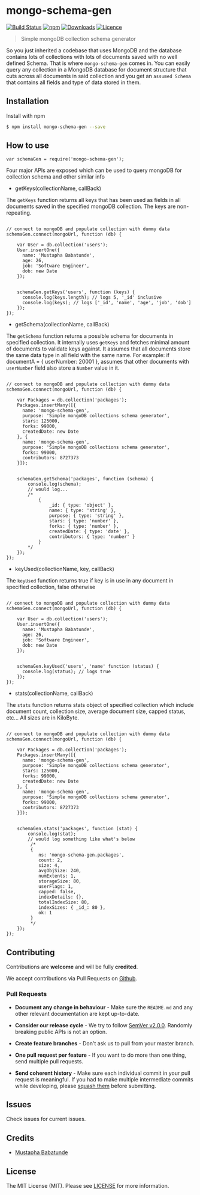 # mongo-schema-gen 
[![Build Status](https://travis-ci.org/toystars/mongo-schema-gen.svg?branch=master)](https://travis-ci.org/toystars/mongo-schema-gen) [![npm](https://img.shields.io/mongo-schema-gen/v/npm.svg)](https://www.npmjs.com/package/mongo-schema-gen) [![Downloads](https://img.shields.io/mongo-schema-gen/dt/express.svg)](https://www.npmjs.com/package/mongo-schema-gen) [![Licence](https://img.shields.io/mongo-schema-gen/l/express.svg)](https://www.npmjs.com/package/mongo-schema-gen)

> Simple mongoDB collection schema generator


So you just inherited a codebase that uses MongoDB and the database contains lots of collections with lots of documents saved with no well defined Schema. That is where `mongo-schema-gen` comes in. You can easily query any collection in a MongoDB database for document structure that cuts across all documents in said collection and you get an `assumed Schema` that contains all fields and type of data stored in them.

## Installation

Install with npm

``` bash
$ npm install mongo-schema-gen --save
```

## How to use

```javasript
var schemaGen = require('mongo-schema-gen');
```


Four major APIs are exposed which can be used to query mongoDB for collection schema and other similar info



 - getKeys(collectionName, callBack)

The `getKeys` function returns all keys that has been used as fields in all documents saved in the specified mongoDB collection. The keys are non-repeating.

```javasript

// connect to mongoDB and populate collection with dummy data
schemaGen.connect(mongoUrl, function (db) {

    var User = db.collection('users');
    User.insertOne({
      name: 'Mustapha Babatunde',
      age: 26,
      job: 'Software Engineer',
      dob: new Date
    });
    
    
    schemaGen.getKeys('users', function (keys) {
      console.log(keys.length); // logs 5, '_id' inclusive
      console.log(keys); // logs ['_id', 'name', 'age', 'job', 'dob']
    });
});

```




 - getSchema(collectionName, callBack)

The `getSchema` function returns a possible schema for documents in specified collection. It internally uses `getKeys` and fetches minimal amount of documents to validate keys against. It assumes that all documents store the same data type in all field with the same name. For example: if documentA = { userNumber: 20001 }, assumes that other documents with `userNumber` field also store a `Number` value in it.

```javasript

// connect to mongoDB and populate collection with dummy data
schemaGen.connect(mongoUrl, function (db) {

    var Packages = db.collection('packages');
    Packages.insertMany([{
      name: 'mongo-schema-gen',
      purpose: 'Simple mongoDB collections schema generator',
      stars: 125000,
      forks: 99000,
      createdDate: new Date
    }, {
      name: 'mongo-schema-gen',
      purpose: 'Simple mongoDB collections schema generator',
      forks: 99000,
      contributors: 8727373
    }]);
    
    
    schemaGen.getSchema('packages', function (schema) {
        console.log(schema);
        // would log...
        /*
            {
                _id: { type: 'object' },
                name: { type: 'string' },
                purpose: { type: 'string' },
                stars: { type: 'number' },
                forks: { type: 'number' },
                createdDate: { type: 'date' },
                contributors: { type: 'number' }
            }
        */
    });
});

```




 - keyUsed(collectionName, key, callBack)

The `keyUsed` function returns true if key is in use in any document in specified collection, false otherwise

```javasript

// connect to mongoDB and populate collection with dummy data
schemaGen.connect(mongoUrl, function (db) {

    var User = db.collection('users');
    User.insertOne({
      name: 'Mustapha Babatunde',
      age: 26,
      job: 'Software Engineer',
      dob: new Date
    });
    
    
    schemaGen.keyUsed('users', 'name' function (status) {
      console.log(status); // logs true
    });
});

```




 - stats(collectionName, callBack)

The `stats` function returns stats object of specified collection which include document count, collection size, average document size, capped status, etc... All sizes are in KiloByte.

```javasript

// connect to mongoDB and populate collection with dummy data
schemaGen.connect(mongoUrl, function (db) {

    var Packages = db.collection('packages');
    Packages.insertMany([{
      name: 'mongo-schema-gen',
      purpose: 'Simple mongoDB collections schema generator',
      stars: 125000,
      forks: 99000,
      createdDate: new Date
    }, {
      name: 'mongo-schema-gen',
      purpose: 'Simple mongoDB collections schema generator',
      forks: 99000,
      contributors: 8727373
    }]);
    
    
    schemaGen.stats('packages', function (stat) {
        console.log(stat);
        // would log something like what's below
         /*
         {
            ns: 'mongo-schema-gen.packages',
            count: 2,
            size: 4,
            avgObjSize: 240,
            numExtents: 1,
            storageSize: 80,
            userFlags: 1,
            capped: false,
            indexDetails: {},
            totalIndexSize: 80,
            indexSizes: { _id_: 80 },
            ok: 1 
         }
         */
    });
});

```



## Contributing

Contributions are **welcome** and will be fully **credited**.

We accept contributions via Pull Requests on [Github](https://github.com/toystars/mongo-schema-gen).


### Pull Requests

- **Document any change in behaviour** - Make sure the `README.md` and any other relevant documentation are kept up-to-date.

- **Consider our release cycle** - We try to follow [SemVer v2.0.0](http://semver.org/). Randomly breaking public APIs is not an option.

- **Create feature branches** - Don't ask us to pull from your master branch.

- **One pull request per feature** - If you want to do more than one thing, send multiple pull requests.

- **Send coherent history** - Make sure each individual commit in your pull request is meaningful. If you had to make multiple intermediate commits while developing, please [squash them](http://www.git-scm.com/book/en/v2/Git-Tools-Rewriting-History#Changing-Multiple-Commit-Messages) before submitting.


## Issues

Check issues for current issues.

## Credits

- [Mustapha Babatunde](https://twitter.com/iAmToystars)

## License

The MIT License (MIT). Please see [LICENSE](LICENSE) for more information.
